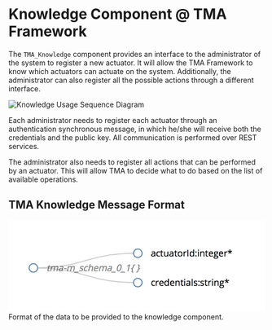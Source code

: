 # Knowledge Component @ TMA Framework

The `TMA_Knowledge` component provides an interface to the administrator of the system to register a new actuator. It will allow the TMA Framework to know which actuators can actuate on the system. Additionally, the administrator can also register all the possible actions through a different interface.

![Knowledge Usage Sequence Diagram](https://github.com/eubr-atmosphere/tma-framework/blob/master/architecture/diagrams/TMA-E/TMA-E_Registration.png)

Each administrator needs to register each actuator through an authentication synchronous message, in which he/she will receive both the credentials and the public key. All communication is performed over REST services. 

The administrator also needs to register all actions that can be performed by an actuator. This will allow TMA to decide what to do based on the list of available operations.

## TMA Knowledge Message Format


![Knowledge Register Schema](interface/tma-k_register.png)Format of the data to be provided to the knowledge component.
